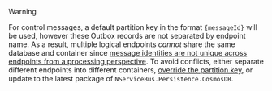 > [!WARNING]
> For control messages, a default partition key in the format `{messageId}` will be used, however these Outbox records are not separated by endpoint name. As a result, multiple logical endpoints _cannot_ share the same database and container since [message identities are not unique across endpoints from a processing perspective](/nservicebus/outbox/#message-identity). To avoid conflicts, either separate different endpoints into different containers, [override the partition key](transactions.md), or update to the latest package of `NServiceBus.Persistence.CosmosDB`.